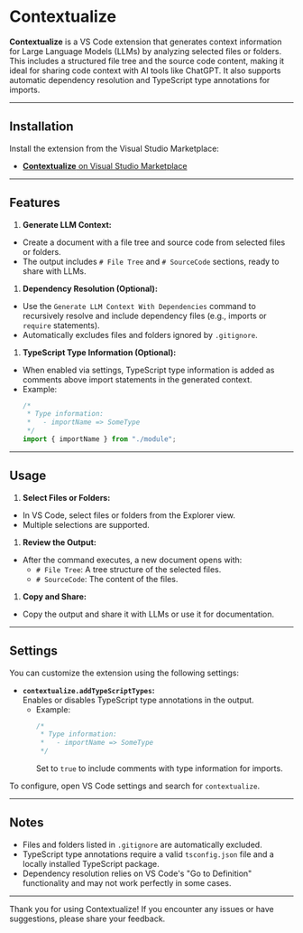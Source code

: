 # Contextualize

**Contextualize** is a VS Code extension that generates context information for Large Language Models (LLMs) by analyzing selected files or folders. This includes a structured file tree and the source code content, making it ideal for sharing code context with AI tools like ChatGPT. It also supports automatic dependency resolution and TypeScript type annotations for imports.

---

## Installation

Install the extension from the Visual Studio Marketplace:

- [**Contextualize** on Visual Studio Marketplace](https://marketplace.visualstudio.com/items?itemName=baseballyama.contextualize)

---

## Features

1. **Generate LLM Context:**

- Create a document with a file tree and source code from selected files or folders.
- The output includes `# File Tree` and `# SourceCode` sections, ready to share with LLMs.

1. **Dependency Resolution (Optional):**

- Use the `Generate LLM Context With Dependencies` command to recursively resolve and include dependency files (e.g., imports or `require` statements).
- Automatically excludes files and folders ignored by `.gitignore`.

1. **TypeScript Type Information (Optional):**

- When enabled via settings, TypeScript type information is added as comments above import statements in the generated context.
- Example:
  ```typescript
  /*
   * Type information:
   *   - importName => SomeType
   */
  import { importName } from "./module";
  ```

---

## Usage

1. **Select Files or Folders:**

- In VS Code, select files or folders from the Explorer view.
- Multiple selections are supported.

1. **Review the Output:**

- After the command executes, a new document opens with:
  - `# File Tree`: A tree structure of the selected files.
  - `# SourceCode`: The content of the files.

1. **Copy and Share:**

- Copy the output and share it with LLMs or use it for documentation.

---

## Settings

You can customize the extension using the following settings:

- **`contextualize.addTypeScriptTypes`:**  
  Enables or disables TypeScript type annotations in the output.
  - Example:
    ```typescript
    /*
     * Type information:
     *   - importName => SomeType
     */
    ```
    Set to `true` to include comments with type information for imports.

To configure, open VS Code settings and search for `contextualize`.

---

## Notes

- Files and folders listed in `.gitignore` are automatically excluded.
- TypeScript type annotations require a valid `tsconfig.json` file and a locally installed TypeScript package.
- Dependency resolution relies on VS Code's "Go to Definition" functionality and may not work perfectly in some cases.

---

Thank you for using Contextualize! If you encounter any issues or have suggestions, please share your feedback.
